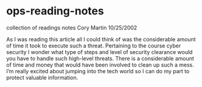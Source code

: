 # ops-reading-notes
collection of readings notes
Cory Martin 10/25/2002

As I was reading this article all I could think of was the considerable amount of time it took to execute such a threat. Pertaining to the course cyber security I wonder what type of steps and level of security clearance would you have to handle such high-level threats.
There is a considerable amount of time and money that would have been involved to clean up such a mess. I’m really excited about jumping into the tech world so I can do my part to protect valuable information.
